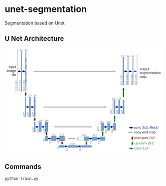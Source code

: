 # unet-segmentation
Segmentation based on Unet

## U Net Architecture

![U-Net Architecture](u-net-architecture.png)

## Commands

```bash
python train.py
```